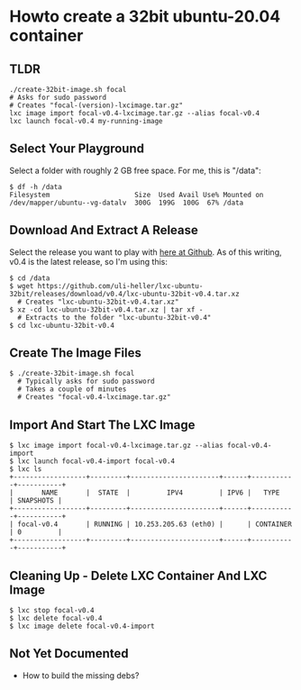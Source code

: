 Howto create a 32bit ubuntu-20.04 container
===========================================

TLDR
----

```
./create-32bit-image.sh focal
# Asks for sudo password
# Creates "focal-(version)-lxcimage.tar.gz"
lxc image import focal-v0.4-lxcimage.tar.gz --alias focal-v0.4
lxc launch focal-v0.4 my-running-image
```

Select Your Playground
----------------------

Select a folder with roughly 2 GB free space. For me, this is "/data":

```
$ df -h /data
Filesystem                     Size  Used Avail Use% Mounted on
/dev/mapper/ubuntu--vg-datalv  300G  199G  100G  67% /data
```

Download And Extract A Release
------------------------------

Select the release you want to play with [here at Github](https://github.com/uli-heller/lxc-ubuntu-32bit/releases).
As of this writing, v0.4 is the latest release, so I'm using this:

```
$ cd /data
$ wget https://github.com/uli-heller/lxc-ubuntu-32bit/releases/download/v0.4/lxc-ubuntu-32bit-v0.4.tar.xz
  # Creates "lxc-ubuntu-32bit-v0.4.tar.xz"
$ xz -cd lxc-ubuntu-32bit-v0.4.tar.xz | tar xf -
  # Extracts to the folder "lxc-ubuntu-32bit-v0.4"
$ cd lxc-ubuntu-32bit-v0.4
```

Create The Image Files
----------------------

```
$ ./create-32bit-image.sh focal
  # Typically asks for sudo password
  # Takes a couple of minutes
  # Creates "focal-v0.4-lxcimage.tar.gz"
```

Import And Start The LXC Image
-------------------------------

```
$ lxc image import focal-v0.4-lxcimage.tar.gz --alias focal-v0.4-import
$ lxc launch focal-v0.4-import focal-v0.4
$ lxc ls
+------------------+---------+----------------------+------+-----------+-----------+
|       NAME       |  STATE  |         IPV4         | IPV6 |   TYPE    | SNAPSHOTS |
+------------------+---------+----------------------+------+-----------+-----------+
| focal-v0.4       | RUNNING | 10.253.205.63 (eth0) |      | CONTAINER | 0         |
+------------------+---------+----------------------+------+-----------+-----------+
```

Cleaning Up - Delete LXC Container And LXC Image
------------------------------------------------

```
$ lxc stop focal-v0.4
$ lxc delete focal-v0.4
$ lxc image delete focal-v0.4-import
```

Not Yet Documented
------------------

- How to build the missing debs?
